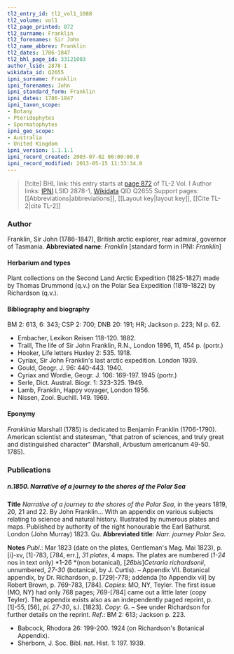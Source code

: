 ```yaml
---
tl2_entry_id: tl2_vol1_1088
tl2_volume: vol1
tl2_page_printed: 872
tl2_surname: Franklin
tl2_forenames: Sir John
tl2_name_abbrev: Franklin
tl2_dates: 1786-1847
tl2_bhl_page_id: 33121003
author_lsid: 2878-1
wikidata_id: Q2655
ipni_surname: Franklin
ipni_forenames: John
ipni_standard_form: Franklin
ipni_dates: 1786-1847
ipni_taxon_scope: 
- Botany
- Pteridophytes
- Spermatophytes
ipni_geo_scope: 
- Australia
- United Kingdom
ipni_version: 1.1.1.1
ipni_record_created: 2003-07-02 00:00:00.0
ipni_record_modified: 2013-05-15 11:33:34.0
---
```


> [!cite] BHL link: this entry starts at [page 872](https://www.biodiversitylibrary.org/page/33121003) of TL-2 Vol. I
> Author links: [IPNI](https://www.ipni.org/a/2878-1) LSID 2878-1, [Wikidata](https://www.wikidata.org/wiki/Q2655) QID Q2655
> Support pages: [[Abbreviations|abbreviations]], [[Layout key|layout key]], [[Cite TL-2|cite TL-2]]

### Author

Franklin, Sir John (1786-1847), British arctic explorer, rear admiral, governor of Tasmania. 
**Abbreviated name**: *Franklin* \[standard form in IPNI: *Franklin*\]

#### Herbarium and types

Plant collections on the Second Land Arctic Expedition (1825-1827) made by Thomas Drummond (q.v.) on the Polar Sea Expedition (1819-1822) by Richardson (q.v.).

#### Bibliography and biography

BM 2: 613, 6: 343; CSP 2: 700; DNB 20: 191; HR; Jackson p. 223; NI p. 62.
- Embacher, Lexikon Reisen 118-120. 1882.
- Traill, The life of Sir John Franklin, R.N., London 1896, 11, 454 p. (portr.)
- Hooker, Life letters Huxley 2: 535. 1918.
- Cyriax, Sir John Franklin's last arctic expedition. London 1939.
- Gould, Geogr. J. 96: 440-443. 1940.
- Cyriax and Wordie, Geogr. J. 106: 169-197. 1945 (portr.)
- Serle, Dict. Austral. Biogr. 1: 323-325. 1949.
- Lamb, Franklin, Happy voyager, London 1956.
- Nissen, Zool. Buchill. 149. 1969.

#### Eponymy

*Franklinia* Marshall (1785) is dedicated to Benjamin Franklin (1706-1790). American scientist and statesman, "that patron of sciences, and truly great and distinguished character" (Marshall, Arbustum americanum 49-50. 1785).

### Publications

##### n.1850. Narrative of a journey to the shores of the Polar Sea

**Title**
*Narrative of a journey to the shores of the Polar Sea*, in the years 1819, 20, 21 and 22. By John Franklin... With an appendix on various subjects relating to science and natural history. Illustrated by numerous plates and maps. Published by authority of the right honourable the Earl Bathurst. London (John Murray) 1823. Qu.
**Abbreviated title**: *Narr. journey* *Polar Sea*.

**Notes**
*Publ*.: Mar 1823 (date on the plates, Gentleman's Mag. Mai 1823), p. \[i\]-xv, \[1\]-783, \[784, err.\], *31 plates*, 4 maps. The plates are numbered (*1-24* nos in text only) *1-26 *(non botanical), \[*26bis*\]*Cetraria richardsonii*, unnumbered, *27-30* (botanical, by J. Curtis). – Appendix VII. Botanical appendix, by Dr. Richardson, p. \[729\]-778; addenda \[to Appendix vii\] by Robert Brown, p. 769-783, \[784\]. *Copies*: MO, NY, Teyler. The first issue (MO, NY) had only 768 pages; 769-\[784\] came out a little later (copy Teyler). The appendix exists also as an independently paged reprint, p. \[1\]-55, \[56\], *pl. 27-30*, s.l. \[1823\]. *Copy*: G. – See under Richardson for further details on the reprint.
*Ref*.: BM 2: 613; Jackson p. 223.
- Babcock, Rhodora 26: 199-200. 1924 (on Richardson's Botanical Appendix).
- Sherborn, J. Soc. Bibl. nat. Hist. 1: 197. 1939.

